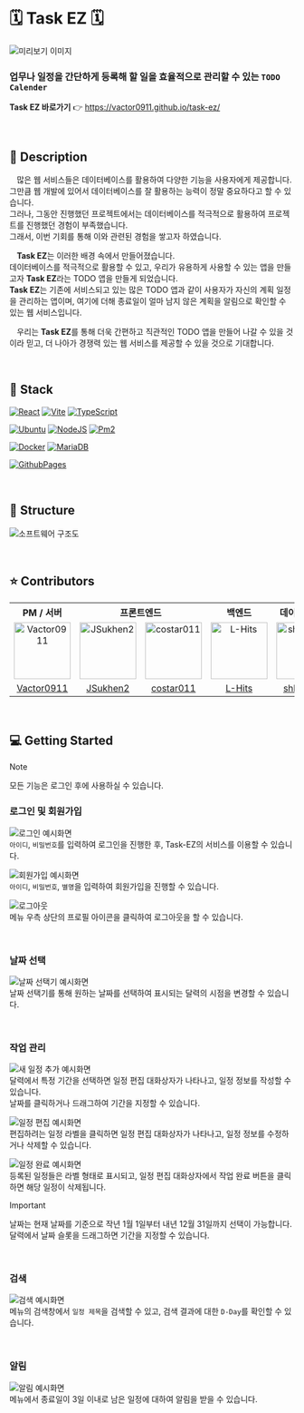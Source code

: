# 🗓️ Task EZ 🗓️
![미리보기 이미지](https://github.com/user-attachments/assets/86286159-1f9a-4065-9573-975c39ef3f4c)  
### 업무나 일정을 간단하게 등록해 할 일을 효율적으로 관리할 수 있는 `TODO Calender` 
**Task EZ 바로가기** 👉 https://vactor0911.github.io/task-ez/

</br>

## 📖 Description
ㅤ많은 웹 서비스들은 데이터베이스를 활용하여 다양한 기능을 사용자에게 제공합니다.  
그만큼 웹 개발에 있어서 데이터베이스를 잘 활용하는 능력이 정말 중요하다고 할 수 있습니다.  
그러나, 그동안 진행했던 프로젝트에서는 데이터베이스를 적극적으로 활용하여 프로젝트를 진행했던 경험이 부족했습니다.  
그래서, 이번 기회를 통해 이와 관련된 경험을 쌓고자 하였습니다.  

ㅤ**Task EZ**는 이러한 배경 속에서 만들어졌습니다.  
데이터베이스를 적극적으로 활용할 수 있고, 우리가 유용하게 사용할 수 있는 앱을 만들고자 **Task EZ**라는 TODO 앱을 만들게 되었습니다.  
**Task EZ**는 기존에 서비스되고 있는 많은 TODO 앱과 같이 사용자가 자신의 계획 일정을 관리하는 앱이며, 여기에 더해 종료일이 얼마 남지 않은 계획을 알림으로 확인할 수 있는 웹 서비스입니다.  

ㅤ우리는 **Task EZ**를 통해 더욱 간편하고 직관적인 TODO 앱을 만들어 나갈 수 있을 것이라 믿고, 더 나아가 경쟁력 있는 웹 서비스를 제공할 수 있을 것으로 기대합니다.

</br>

## 🔧 Stack
[![React](https://img.shields.io/badge/REACT-%2361DAFB?style=for-the-badge&logo=react&logoColor=black)](https://react.dev/)
[![Vite](https://img.shields.io/badge/VITE-646CFF?style=for-the-badge&logo=vite&logoColor=white)](https://vite.dev/)
[![TypeScript](https://img.shields.io/badge/TYPESCRIPT-3178C6?style=for-the-badge&logo=typescript&logoColor=white)](https://www.typescriptlang.org/)

[![Ubuntu](https://img.shields.io/badge/UBUNTU-E95420?style=for-the-badge&logo=ubuntu&logoColor=white)](https://ubuntu.com/)
[![NodeJS](https://img.shields.io/badge/NODE.JS-5FA04E?style=for-the-badge&logo=nodedotjs&logoColor=white)](https://nodejs.org/en)
[![Pm2](https://img.shields.io/badge/PM2-%232B037A?style=for-the-badge&logo=pm2&logoColor=white)](https://pm2.keymetrics.io/)

[![Docker](https://img.shields.io/badge/DOCKER-2496ED?style=for-the-badge&logo=docker&logoColor=white)](https://www.docker.com/)
[![MariaDB](https://img.shields.io/badge/MARIA%20DB-%23003545?style=for-the-badge&logo=mariadb&logoColor=white)](https://mariadb.org/)

[![GithubPages](https://img.shields.io/badge/GITHUB_PAGES-222222?style=for-the-badge&logo=githubpages&logoColor=white)](https://pages.github.com/)

</br>

## 🔨 Structure
![소프트웨어 구조도](https://github.com/user-attachments/assets/4689486d-22c8-4921-820d-8e7a102f9ada)

</br>

## ⭐ Contributors
<table style="text-align: center">
    <tr>
        <th style="text-align: center">PM / 서버</th>
        <th colspan="2" style="text-align: center">프론트엔드</th>
        <th style="text-align: center">백엔드</th>
        <th style="text-align: center">데이터베이스</th>
    <tr>
    <tr>
        <td>
            <a href="https://github.com/Vactor0911" target="_blank"><img src="https://avatars.githubusercontent.com/u/85281049?v=4" alt="Vactor0911" width="100"></a>
        </td>
        <td>
            <a href="https://github.com/JSukhen2" target="_blank"><img src="https://avatars.githubusercontent.com/u/151798040?v=4" alt="JSukhen2" width="100"></a>
        </td>
        <td>
            <a href="https://github.com/costar011" target="_blank"><img src="https://avatars.githubusercontent.com/u/51503128?v=4" alt="costar011" width="100"></a>
        </td>
        <td>
            <a href="https://github.com/L-Hits" target="_blank"><img src="https://avatars.githubusercontent.com/u/130430768?v=4" alt="L-Hits" width="100"></a>
        </td>
        <td>
            <a href="https://github.com/shkim429" target="_blank"><img src="https://avatars.githubusercontent.com/u/188691409?v=4" alt="shkim429" width="100"></a>
        </td>
    </tr>
    <tr>
        <td>
            <a href="https://github.com/Vactor0911" target="_blank">Vactor0911</a>
        </td>
        <td>
            <a href="https://github.com/JSukhen2" target="_blank">JSukhen2</a>
        </td>
        <td>
            <a href="https://github.com/costar011" target="_blank">costar011</a>
        </td>
        <td>
            <a href="https://github.com/L-Hits" target="_blank">L-Hits</a>
        </td>
        <td>
            <a href="https://github.com/shkim429" target="_blank">shkim429</a>
        </td>
    </tr>
</table>

</br>

## 💻 Getting Started
> [!NOTE]
> 모든 기능은 로그인 후에 사용하실 수 있습니다.

### 로그인 및 회원가입
![로그인 예시화면]()  
`아이디`, `비밀번호`를 입력하여 로그인을 진행한 후, Task-EZ의 서비스를 이용할 수 있습니다.

![회원가입 예시화면]()  
`아이디`, `비밀번호`, `별명`을 입력하여 회원가입을 진행할 수 있습니다.

![로그아웃]()  
메뉴 우측 상단의 프로필 아이콘을 클릭하여 로그아웃을 할 수 있습니다.

</br>

### 날짜 선택
![날짜 선택기 예시화면]()  
날짜 선택기를 통해 원하는 날짜를 선택하여 표시되는 달력의 시점을 변경할 수 있습니다.

</br>

### 작업 관리
![새 일정 추가 예시화면]()  
달력에서 특정 기간을 선택하면 일정 편집 대화상자가 나타나고, 일정 정보를 작성할 수 있습니다.  
날짜를 클릭하거나 드래그하여 기간을 지정할 수 있습니다.  

![일정 편집 예시화면]()  
편집하려는 일정 라벨을 클릭하면 일정 편집 대화상자가 나타나고, 일정 정보를 수정하거나 삭제할 수 있습니다.

![일정 완료 예시화면]()  
등록된 일정들은 라벨 형태로 표시되고, 일정 편집 대화상자에서 작업 완료 버튼을 클릭하면 해당 일정이 삭제됩니다.

> [!IMPORTANT]
> 날짜는 현재 날짜를 기준으로 작년 1월 1일부터 내년 12월 31일까지 선택이 가능합니다.  
> 달력에서 날짜 슬롯을 드래그하면 기간을 지정할 수 있습니다.

</br>

### 검색
![검색 예시화면]()  
메뉴의 검색창에서 `일정 제목`을 검색할 수 있고, 검색 결과에 대한 `D-Day`를 확인할 수 있습니다.

</br>

### 알림
![알림 예시화면]()  
메뉴에서 종료일이 3일 이내로 남은 일정에 대하여 알림을 받을 수 있습니다.

